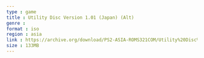 ```yaml
---
type : game
title : Utility Disc Version 1.01 (Japan) (Alt)
genre : 
format : iso
region : asia
link : https://archive.org/download/PS2-ASIA-ROMS321COM/Utility%20Disc%20Version%201.01%20%28Japan%29%20%28Alt%29.7z
size : 133MB
---
```

